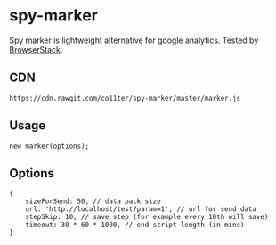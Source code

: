 # spy-marker

Spy marker is lightweight alternative for google analytics.
Tested by [BrowserStack](https://www.browserstack.com).

## CDN

`https://cdn.rawgit.com/co11ter/spy-marker/master/marker.js`

## Usage

`new marker(options);`

## Options

    {
        sizeForSend: 50, // data pack size
        url: 'http://localhost/test?param=1', // url for send data
        stepSkip: 10, // save step (for example every 10th will save)
        timeout: 30 * 60 * 1000, // end script length (in mins)
    }
